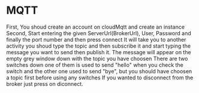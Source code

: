 # MQTT
First, You shoud create an account on cloudMqtt and create an instance 
Second, Start entering the given ServerUrl(BrokerUrl), User, Password and finally the port number and then press connect
It will take you to another activity you shoud type the topic and then subscribe it and start typing the message you want to send then publish it.
The message will appear on the empty grey window down with the topic you have choosen
There are two switches down one of them is used to send "hello" when you check the switch and the other one used to send "bye", but you should have choosen a topic first before using any switches
If you wanted to disconnect from the broker just press on diconnect.
